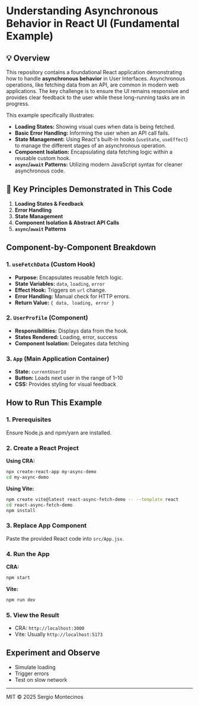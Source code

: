 # Understanding Asynchronous Behavior in React UI (Fundamental Example)

## 💡 Overview

This repository contains a foundational React application demonstrating how to handle **asynchronous behavior** in User Interfaces. Asynchronous operations, like fetching data from an API, are common in modern web applications. The key challenge is to ensure the UI remains responsive and provides clear feedback to the user while these long-running tasks are in progress.

This example specifically illustrates:

* **Loading States:** Showing visual cues when data is being fetched.
* **Basic Error Handling:** Informing the user when an API call fails.
* **State Management:** Using React's built-in hooks (`useState`, `useEffect`) to manage the different stages of an asynchronous operation.
* **Component Isolation:** Encapsulating data fetching logic within a reusable custom hook.
* **`async`/`await` Patterns:** Utilizing modern JavaScript syntax for cleaner asynchronous code.

## 🧩 Key Principles Demonstrated in This Code

1. **Loading States & Feedback**
2. **Error Handling**
3. **State Management**
4. **Component Isolation & Abstract API Calls**
5. **`async`/`await` Patterns**

## Component-by-Component Breakdown

### 1. `useFetchData` (Custom Hook)

- **Purpose:** Encapsulates reusable fetch logic.
- **State Variables:** `data`, `loading`, `error`
- **Effect Hook:** Triggers on `url` change.
- **Error Handling:** Manual check for HTTP errors.
- **Return Value:** `{ data, loading, error }`

### 2. `UserProfile` (Component)

- **Responsibilities:** Displays data from the hook.
- **States Rendered:** Loading, error, success
- **Component Isolation:** Delegates data fetching

### 3. `App` (Main Application Container)

- **State:** `currentUserId`
- **Button:** Loads next user in the range of 1–10
- **CSS:** Provides styling for visual feedback

## How to Run This Example

### 1. Prerequisites

Ensure Node.js and npm/yarn are installed.

### 2. Create a React Project

**Using CRA:**
```bash
npx create-react-app my-async-demo
cd my-async-demo
```

**Using Vite:**
```bash
npm create vite@latest react-async-fetch-demo -- --template react
cd react-async-fetch-demo
npm install
```

### 3. Replace App Component

Paste the provided React code into `src/App.jsx`.

### 4. Run the App

**CRA:**
```bash
npm start
```

**Vite:**
```bash
npm run dev
```

### 5. View the Result

- CRA: `http://localhost:3000`
- Vite: Usually `http://localhost:5173`

## Experiment and Observe

- Simulate loading
- Trigger errors
- Test on slow network

---

MIT © 2025 Sergio Montecinos
